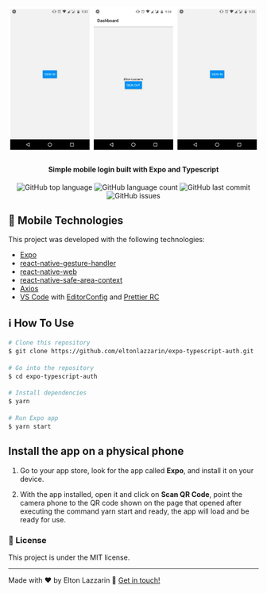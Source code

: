 <h1 align="center">
    <img alt="Login" src="https://github.com/eltonlazzarin/expo-typescript-auth/blob/master/assets/login.png" />
    <br>
</h1>

<h4 align="center">
  Simple mobile login built with Expo and Typescript
</h4>
<p align="center">
  <img alt="GitHub top language" src="https://img.shields.io/github/languages/top/eltonlazzarin/expo-typescript-auth">

  <img alt="GitHub language count" src="https://img.shields.io/github/languages/count/eltonlazzarin/expo-typescript-auth">

  <img alt="GitHub last commit" src="https://img.shields.io/github/last-commit/eltonlazzarin/expo-typescript-auth">

  <img alt="GitHub issues" src="https://img.shields.io/github/issues/eltonlazzarin/expo-typescript-auth">

## :rocket: Mobile Technologies

This project was developed with the following technologies:

- [Expo](https://expo.io/)
- [react-native-gesture-handler](https://docs.expo.io/versions/latest/sdk/gesture-handler/)
- [react-native-web](https://code.visualstudio.com)
- [react-native-safe-area-context](https://docs.expo.io/versions/v33.0.0/introduction/running-in-the-browser/)
- [Axios](https://github.com/axios/axios)
- [VS Code](https://code.visualstudio.com) with [EditorConfig](https://marketplace.visualstudio.com/items?itemName=EditorConfig.EditorConfig) and [Prettier RC](https://github.com/prettier/prettier)

## :information_source: How To Use

```bash
# Clone this repository
$ git clone https://github.com/eltonlazzarin/expo-typescript-auth.git

# Go into the repository
$ cd expo-typescript-auth

# Install dependencies
$ yarn

# Run Expo app
$ yarn start
```

## Install the app on a physical phone

1. Go to your app store, look for the app called <strong>Expo</strong>, and install it on your device.

2. With the app installed, open it and click on <strong>Scan QR Code</strong>, point the camera phone to the QR code shown on the page that opened after executing the command yarn start and ready, the app will load and be ready for use.

### :memo: License

This project is under the MIT license.

---

Made with ♥ by Elton Lazzarin :wave: [Get in touch!](https://www.linkedin.com/in/eltonlazzarin/)
